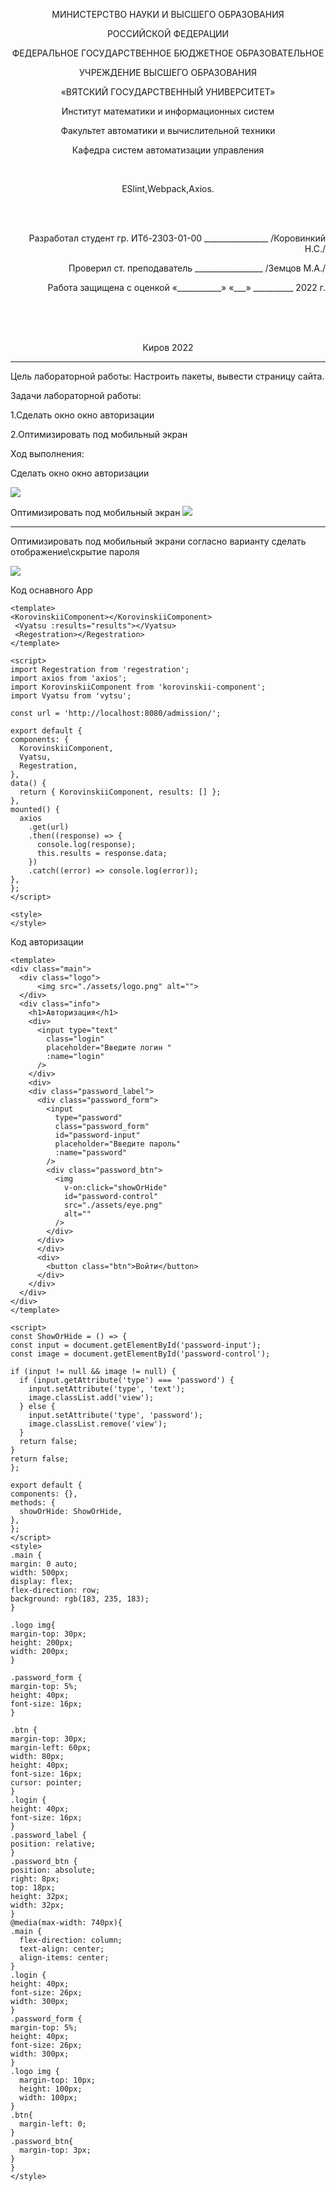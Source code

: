 <p align=center>МИНИСТЕРСТВО НАУКИ И ВЫСШЕГО ОБРАЗОВАНИЯ
<p align=center>РОССИЙСКОЙ ФЕДЕРАЦИИ
<p align=center>ФЕДЕРАЛЬНОЕ ГОСУДАРСТВЕННОЕ БЮДЖЕТНОЕ ОБРАЗОВАТЕЛЬНОЕ
<p align=center>УЧРЕЖДЕНИЕ ВЫСШЕГО ОБРАЗОВАНИЯ
<p align=center>«ВЯТСКИЙ ГОСУДАРСТВЕННЫЙ УНИВЕРСИТЕТ»
<p align=center>Институт математики и информационных систем
<p align=center>Факультет автоматики и вычислительной техники
<p align=center>Кафедра систем автоматизации управления
<p><br>


<p align=center>ESlint,Webpack,Axios.
<p><br><br>
<p align=right>Разработал студент гр. ИТб-2303-01-00 ________________ /Коровинкий Н.С./
<p align=right>Проверил ст. преподаватель _________________ /Земцов М.А./
<p align=right>Работа защищена с оценкой	«___________» «___» __________ 2022 г.
<p><br><br><br>
<p align=center>Киров 2022 
  
  ---
  
<p> Цель лабораторной работы: Настроить пакеты, вывести страницу сайта.
<p> Задачи лабораторной работы:  
<p>1.Сделать окно окно авторизации
<p>2.Оптимизировать под мобильный экран
<p>Ход выполнения:
<p>Сделать окно окно авторизации
<p>
<img src="./src/1 картинка.png">
<p>
<p>Оптимизировать под мобильный экран
<img src="./src/2Картинка.png">
  
  ---

  <p>Оптимизировать под мобильный экрани согласно варианту сделать отображение\скрытие пароля
  <p>
  <img src="./src/3картинка.png">


  Код оснавного App
  
  ```
  <template>
  <KorovinskiiComponent></KorovinskiiComponent>
   <Vyatsu :results="results"></Vyatsu>
   <Regestration></Regestration>
</template>

<script>
import Regestration from 'regestration';
import axios from 'axios';
import KorovinskiiComponent from 'korovinskii-component';
import Vyatsu from 'vytsu';

const url = 'http://localhost:8080/admission/';

export default {
  components: {
    KorovinskiiComponent,
    Vyatsu,
    Regestration,
  },
  data() {
    return { KorovinskiiComponent, results: [] };
  },
  mounted() {
    axios
      .get(url)
      .then((response) => {
        console.log(response);
        this.results = response.data;
      })
      .catch((error) => console.log(error));
  },
};
</script>

<style>
</style>

  ```

  Код авторизации 
  ```
<template>
  <div class="main">
    <div class="logo">
        <img src="./assets/logo.png" alt="">
    </div>
    <div class="info">
      <h1>Авторизация</h1>
      <div>
        <input type="text"
          class="login"
          placeholder="Введите логин "
          :name="login"
        />
      </div>
      <div>
      <div class="password_label">
        <div class="password_form">
          <input
            type="password"
            class="password_form"
            id="password-input"
            placeholder="Введите пароль"
            :name="password"
          />
          <div class="password_btn">
            <img
              v-on:click="showOrHide"
              id="password-control"
              src="./assets/eye.png"
              alt=""
            />
          </div>
        </div>
        </div>
        <div>
          <button class="btn">Войти</button>
        </div>
      </div>
    </div>
  </div>
</template>

<script>
const ShowOrHide = () => {
  const input = document.getElementById('password-input');
  const image = document.getElementById('password-control');

  if (input != null && image != null) {
    if (input.getAttribute('type') === 'password') {
      input.setAttribute('type', 'text');
      image.classList.add('view');
    } else {
      input.setAttribute('type', 'password');
      image.classList.remove('view');
    }
    return false;
  }
  return false;
};

export default {
  components: {},
  methods: {
    showOrHide: ShowOrHide,
  },
};
</script>
<style>
.main {
  margin: 0 auto;
  width: 500px;
  display: flex;
  flex-direction: row;
  background: rgb(183, 235, 183);
}

.logo img{
  margin-top: 30px;
  height: 200px;
  width: 200px;
}

.password_form {
  margin-top: 5%;
  height: 40px;
  font-size: 16px;
}

.btn {
  margin-top: 30px;
  margin-left: 60px;
  width: 80px;
  height: 40px;
  font-size: 16px;
  cursor: pointer;
}
.login {
  height: 40px;
  font-size: 16px;
}
.password_label {
  position: relative;
}
.password_btn {
  position: absolute;
  right: 8px;
  top: 18px;
  height: 32px;
  width: 32px;
}
@media(max-width: 740px){
  .main {
    flex-direction: column;
    text-align: center;
    align-items: center;
  }
  .login {
  height: 40px;
  font-size: 26px;
  width: 300px;
}
  .password_form {
  margin-top: 5%;
  height: 40px;
  font-size: 26px;
  width: 300px;
}
  .logo img {
    margin-top: 10px;
    height: 100px;
    width: 100px;
  }
  .btn{
    margin-left: 0;
  }
  .password_btn{
    margin-top: 3px;
  }
}
</style>
  ```
